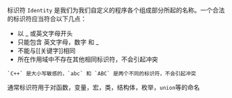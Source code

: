 标识符 `Identity` 是我们为我们自定义的程序各个组成部分所起的名称。一个合法的标识符应当符合以下几点：
- 以 _ 或英文字母开头
- 只能包含 英文字母，数字 和 _
- 不能与[[关键字]]相同
- 所在作用域中不存在其他相同标识符，不会引起冲突

```ad-note
`C++` 是大小写敏感的，`abc` 和 `ABC` 是两个不同的标识符，不会引起冲突
```

通常标识符用于对函数，变量，宏，类，结构体，枚举，`union`等的命名